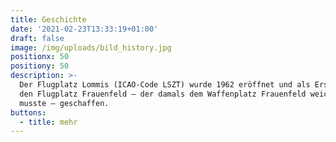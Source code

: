 ```yaml
---
title: Geschichte
date: '2021-02-23T13:33:19+01:00'
draft: false
image: /img/uploads/bild_history.jpg
positionx: 50
positiony: 50
description: >-
  Der Flugplatz Lommis (ICAO-Code LSZT) wurde 1962 eröffnet und als Ersatz für
  den Flugplatz Frauenfeld – der damals dem Waffenplatz Frauenfeld weichen
  musste – geschaffen.
buttons:
  - title: mehr
---
```


